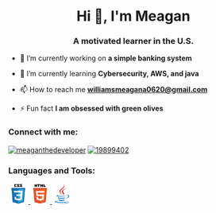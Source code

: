 <h1 align="center">Hi 👋, I'm Meagan</h1>
<h3 align="center">A motivated learner in the U.S.</h3>

- 🔭 I’m currently working on **a simple banking system**

- 🌱 I’m currently learning **Cybersecurity, AWS, and java**

- 📫 How to reach me **williamsmeagana0620@gmail.com**

- ⚡ Fun fact **I am obsessed with green olives**

<h3 align="left">Connect with me:</h3>
<p align="left">
<a href="https://linkedin.com/in/meaganthedeveloper" target="blank"><img align="center" src="https://raw.githubusercontent.com/rahuldkjain/github-profile-readme-generator/master/src/images/icons/Social/linked-in-alt.svg" alt="meaganthedeveloper" height="30" width="40" /></a>
<a href="https://stackoverflow.com/users/19899402" target="blank"><img align="center" src="https://raw.githubusercontent.com/rahuldkjain/github-profile-readme-generator/master/src/images/icons/Social/stack-overflow.svg" alt="19899402" height="30" width="40" /></a>
</p>

<h3 align="left">Languages and Tools:</h3>
<p align="left"> <a href="https://www.w3schools.com/css/" target="_blank" rel="noreferrer"> <img src="https://raw.githubusercontent.com/devicons/devicon/master/icons/css3/css3-original-wordmark.svg" alt="css3" width="40" height="40"/> </a> <a href="https://www.w3.org/html/" target="_blank" rel="noreferrer"> <img src="https://raw.githubusercontent.com/devicons/devicon/master/icons/html5/html5-original-wordmark.svg" alt="html5" width="40" height="40"/> </a> <a href="https://www.java.com" target="_blank" rel="noreferrer"> <img src="https://raw.githubusercontent.com/devicons/devicon/master/icons/java/java-original.svg" alt="java" width="40" height="40"/> </a> </p>






<!---
meaganthedeveloper/meaganthedeveloper is a ✨ special ✨ repository because its `README.md` (this file) appears on your GitHub profile.
You can click the Preview link to take a look at your changes.
--->
